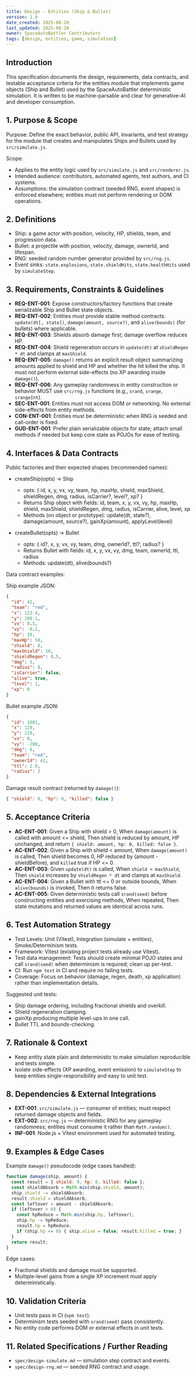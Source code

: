```yaml
---
title: Design - Entities (Ship & Bullet)
version: 1.0
date_created: 2025-08-20
last_updated: 2025-08-20
owner: SpaceAutoBattler Contributors
tags: [design, entities, game, simulation]
---
```


## Introduction

This specification documents the design, requirements, data contracts, and testable acceptance criteria for the entities module that implements game objects (Ship and Bullet) used by the SpaceAutoBattler deterministic simulation. It is written to be machine-parsable and clear for generative-AI and developer consumption.

## 1. Purpose & Scope

Purpose: Define the exact behavior, public API, invariants, and test strategy for the module that creates and manipulates Ships and Bullets used by `src/simulate.js`.

Scope:

- Applies to the entity logic used by `src/simulate.js` and `src/renderer.js`.
- Intended audience: contributors, automated agents, test authors, and CI systems.
- Assumptions: the simulation contract (seeded RNG, event shapes) is enforced elsewhere; entities must not perform rendering or DOM operations.

## 2. Definitions

- Ship: a game actor with position, velocity, HP, shields, team, and progression data.
- Bullet: a projectile with position, velocity, damage, ownerId, and lifespan.
- RNG: seeded random number generator provided by `src/rng.js`.
- Event sinks: `state.explosions`, `state.shieldHits`, `state.healthHits` used by `simulateStep`.

## 3. Requirements, Constraints & Guidelines

- **REQ-ENT-001**: Expose constructors/factory functions that create serializable Ship and Bullet state objects.
- **REQ-ENT-002**: Entities must provide stable method contracts: `update(dt[, state])`, `damage(amount, source?)`, and `alive(bounds)` (for bullets) where applicable.
- **REQ-ENT-003**: Shields absorb damage first; damage overflow reduces HP.
- **REQ-ENT-004**: Shield regeneration occurs in `update(dt)` at `shieldRegen * dt` and clamps at `maxShield`.
- **REQ-ENT-005**: `damage()` returns an explicit result object summarizing amounts applied to shield and HP and whether the hit killed the ship. It must not perform external side-effects (no XP awarding inside `damage()`).
- **REQ-ENT-006**: Any gameplay randomness in entity construction or behavior MUST use `src/rng.js` functions (e.g., `srand`, `srange`, `srangeInt`).
- **SEC-ENT-001**: Entities must not access DOM or networking. No external side-effects from entity methods.
- **CON-ENT-001**: Entities must be deterministic when RNG is seeded and call-order is fixed.
- **GUD-ENT-001**: Prefer plain serializable objects for state; attach small methods if needed but keep core state as POJOs for ease of testing.

## 4. Interfaces & Data Contracts

Public factories and their expected shapes (recommended names):

- createShip(opts) -> Ship

  - opts: { id, x, y, vx, vy, team, hp, maxHp, shield, maxShield, shieldRegen, dmg, radius, isCarrier?, level?, xp? }
  - Returns Ship object with fields: id, team, x, y, vx, vy, hp, maxHp, shield, maxShield, shieldRegen, dmg, radius, isCarrier, alive, level, xp
  - Methods (on object or prototype): update(dt, state?), damage(amount, source?), gainXp(amount), applyLevel(level)

- createBullet(opts) -> Bullet

  - opts: { id?, x, y, vx, vy, team, dmg, ownerId?, ttl?, radius? }
  - Returns Bullet with fields: id, x, y, vx, vy, dmg, team, ownerId, ttl, radius
  - Methods: update(dt), alive(bounds?)

Data contract examples:

Ship example JSON:

```json
{
  "id": 42,
  "team": "red",
  "x": 123.4,
  "y": 200.1,
  "vx": 0.5,
  "vy": -0.2,
  "hp": 30,
  "maxHp": 50,
  "shield": 8,
  "maxShield": 10,
  "shieldRegen": 0.5,
  "dmg": 5,
  "radius": 8,
  "isCarrier": false,
  "alive": true,
  "level": 1,
  "xp": 0
}
```

Bullet example JSON:

```json
{
  "id": 1001,
  "x": 120,
  "y": 210,
  "vx": 0,
  "vy": -200,
  "dmg": 6,
  "team": "red",
  "ownerId": 42,
  "ttl": 2.0,
  "radius": 2
}
```

Damage result contract (returned by `damage()`):

```json
{ "shield": 0, "hp": 0, "killed": false }
```

## 5. Acceptance Criteria

- **AC-ENT-001**: Given a Ship with shield > 0, When `damage(amount)` is called with amount <= shield, Then shield is reduced by amount, HP unchanged, and return `{ shield: amount, hp: 0, killed: false }`.
- **AC-ENT-002**: Given a Ship with shield < amount, When `damage(amount)` is called, Then shield becomes 0, HP reduced by (amount - shieldBefore), and `killed` true if HP <= 0.
- **AC-ENT-003**: Given `update(dt)` is called, When `shield < maxShield`, Then `shield` increases by `shieldRegen * dt` and clamps at `maxShield`.
- **AC-ENT-004**: Given a Bullet with ttl <= 0 or outside bounds, When `alive(bounds)` is invoked, Then it returns false.
- **AC-ENT-005**: Given deterministic tests call `srand(seed)` before constructing entities and exercising methods, When repeated, Then state mutations and returned values are identical across runs.

## 6. Test Automation Strategy

- Test Levels: Unit (Vitest), Integration (simulate + entities), Smoke/Determinism tests.
- Framework: Vitest (existing project tests already use Vitest).
- Test data management: Tests should create minimal POJO states and call `srand(seed)` when determinism is required; clean up per-test.
- CI: Run `npm test` in CI and require no failing tests.
- Coverage: Focus on behavior (damage, regen, death, xp application) rather than implementation details.

Suggested unit tests:

- Ship damage ordering, including fractional shields and overkill.
- Shield regeneration clamping.
- gainXp producing multiple level-ups in one call.
- Bullet TTL and bounds-checking.

## 7. Rationale & Context

- Keep entity state plain and deterministic to make simulation reproducible and tests simple.
- Isolate side-effects (XP awarding, event emission) to `simulateStep` to keep entities single-responsibility and easy to unit test.

## 8. Dependencies & External Integrations

- **EXT-001**: `src/simulate.js` — consumer of entities; must respect returned damage objects and fields.
- **EXT-002**: `src/rng.js` — deterministic RNG for any gameplay randomness; entities must consume it rather than `Math.random()`.
- **INF-001**: Node.js + Vitest environment used for automated testing.

## 9. Examples & Edge Cases

Example `damage()` pseudocode (edge cases handled):

```javascript
function damage(ship, amount) {
  const result = { shield: 0, hp: 0, killed: false };
  const shieldAbsorb = Math.min(ship.shield, amount);
  ship.shield -= shieldAbsorb;
  result.shield = shieldAbsorb;
  const leftover = amount - shieldAbsorb;
  if (leftover > 0) {
    const hpReduce = Math.min(ship.hp, leftover);
    ship.hp -= hpReduce;
    result.hp = hpReduce;
    if (ship.hp <= 0) { ship.alive = false; result.killed = true; }
  }
  return result;
}
```

Edge cases:

- Fractional shields and damage must be supported.
- Multiple-level gains from a single XP increment must apply deterministically.

## 10. Validation Criteria

- Unit tests pass in CI (`npm test`).
- Determinism tests seeded with `srand(seed)` pass consistently.
- No entity code performs DOM or external effects in unit tests.

## 11. Related Specifications / Further Reading

- `spec/design-simulate.md` — simulation step contract and events.
- `spec/design-rng.md` — seeded RNG contract and usage.
